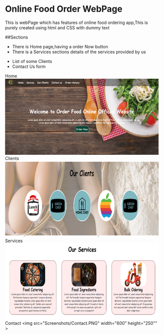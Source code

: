 # Online Food Order WebPage
 This is webPage which has features of online food ordering app,This is purely created using html and CSS with dummy text

##Sections
+ There is Home page,having a order Now button
+ There is a Services sections details of the services provided by us
* List of some Clients
* Contact Us form

Home
<img src="Screenshots/home.PNG" width="600" height="250">
Clients
<img src="Screenshots/clients.PNG" width="600" height="250" >
Services
<img src="Screenshots/Services.PNG" width="600" height="250" >
Contact
<img src="Screenshots/Contact.PNG" width="600" height="250"" >

